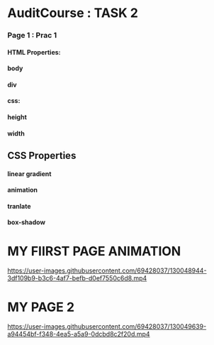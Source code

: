 # AuditCourse : TASK 2

### Page 1 : Prac 1
#### HTML Properties:
#### body
#### div
#### css:
#### height
#### width
## CSS Properties
#### linear gradient 
#### animation
#### tranlate
#### box-shadow


# MY FIIRST PAGE ANIMATION
https://user-images.githubusercontent.com/69428037/130048944-3df109b9-b3c6-4af7-befb-d0ef7550c6d8.mp4

# MY PAGE 2



https://user-images.githubusercontent.com/69428037/130049639-a94454bf-f348-4ea5-a5a9-0dcbd8c2f20d.mp4




